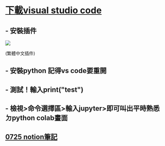 # [下載visual studio code](https://code.visualstudio.com/docs/?dv=win)

## - 安裝插件
![]([https://i.imgur.com/UXgFqjo.png](https://i.imgur.com/UXgFqjo.png))

(繁體中文插件)

## - 安裝python 記得vs code要重開
## - 測試！輸入print("test")
## - 檢視>命令選擇區>輸入jupyter>即可叫出平時熟悉ㄉpython colab畫面

## [0725 notion筆記](https://www.notion.so/0725-c6e82711a2744885831a50e3d377b26e)
